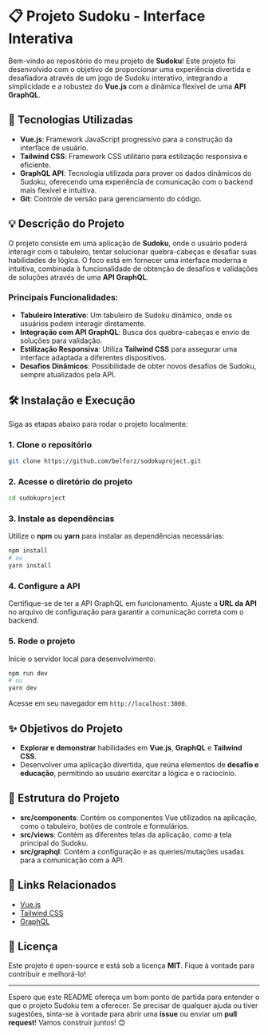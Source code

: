 # 📋 Projeto Sudoku - Interface Interativa

Bem-vindo ao repositório do meu projeto de **Sudoku**! Este projeto foi desenvolvido com o objetivo de proporcionar uma experiência divertida e desafiadora através de um jogo de Sudoku interativo, integrando a simplicidade e a robustez do **Vue.js** com a dinâmica flexível de uma **API GraphQL**.

## 🚀 Tecnologias Utilizadas

- **Vue.js**: Framework JavaScript progressivo para a construção da interface de usuário.
- **Tailwind CSS**: Framework CSS utilitário para estilização responsiva e eficiente.
- **GraphQL API**: Tecnologia utilizada para prover os dados dinâmicos do Sudoku, oferecendo uma experiência de comunicação com o backend mais flexível e intuitiva.
- **Git**: Controle de versão para gerenciamento do código.

## 💡 Descrição do Projeto

O projeto consiste em uma aplicação de **Sudoku**, onde o usuário poderá interagir com o tabuleiro, tentar solucionar quebra-cabeças e desafiar suas habilidades de lógica. O foco está em fornecer uma interface moderna e intuitiva, combinada à funcionalidade de obtenção de desafios e validações de soluções através de uma **API GraphQL**.

### Principais Funcionalidades:
- **Tabuleiro Interativo**: Um tabuleiro de Sudoku dinâmico, onde os usuários podem interagir diretamente.
- **Integração com API GraphQL**: Busca dos quebra-cabeças e envio de soluções para validação.
- **Estilização Responsiva**: Utiliza **Tailwind CSS** para assegurar uma interface adaptada a diferentes dispositivos.
- **Desafios Dinâmicos**: Possibilidade de obter novos desafios de Sudoku, sempre atualizados pela API.

## 🛠 Instalação e Execução

Siga as etapas abaixo para rodar o projeto localmente:

### 1. Clone o repositório

```bash
git clone https://github.com/belforz/sodokuproject.git
```

### 2. Acesse o diretório do projeto

```bash
cd sudokuproject
```

### 3. Instale as dependências

Utilize o **npm** ou **yarn** para instalar as dependências necessárias:

```bash
npm install
# ou
yarn install
```

### 4. Configure a API

Certifique-se de ter a API GraphQL em funcionamento. Ajuste a **URL da API** no arquivo de configuração para garantir a comunicação correta com o backend.

### 5. Rode o projeto

Inicie o servidor local para desenvolvimento:

```bash
npm run dev
# ou
yarn dev
```

Acesse em seu navegador em `http://localhost:3000`.

## ✨ Objetivos do Projeto

- **Explorar e demonstrar** habilidades em **Vue.js**, **GraphQL** e **Tailwind CSS**.
- Desenvolver uma aplicação divertida, que reúna elementos de **desafio e educação**, permitindo ao usuário exercitar a lógica e o raciocínio.

## 📁 Estrutura do Projeto

- **src/components**: Contém os componentes Vue utilizados na aplicação, como o tabuleiro, botões de controle e formulários.
- **src/views**: Contém as diferentes telas da aplicação, como a tela principal do Sudoku.
- **src/graphql**: Contém a configuração e as queries/mutações usadas para a comunicação com a API.

## 🔗 Links Relacionados

- [Vue.js](https://vuejs.org/)
- [Tailwind CSS](https://tailwindcss.com/)
- [GraphQL](https://graphql.org/)

## 📝 Licença

Este projeto é open-source e está sob a licença **MIT**. Fique à vontade para contribuir e melhorá-lo!

---

Espero que este README ofereça um bom ponto de partida para entender o que o projeto Sudoku tem a oferecer. Se precisar de qualquer ajuda ou tiver sugestões, sinta-se à vontade para abrir uma **issue** ou enviar um **pull request**! Vamos construir juntos! 😊

